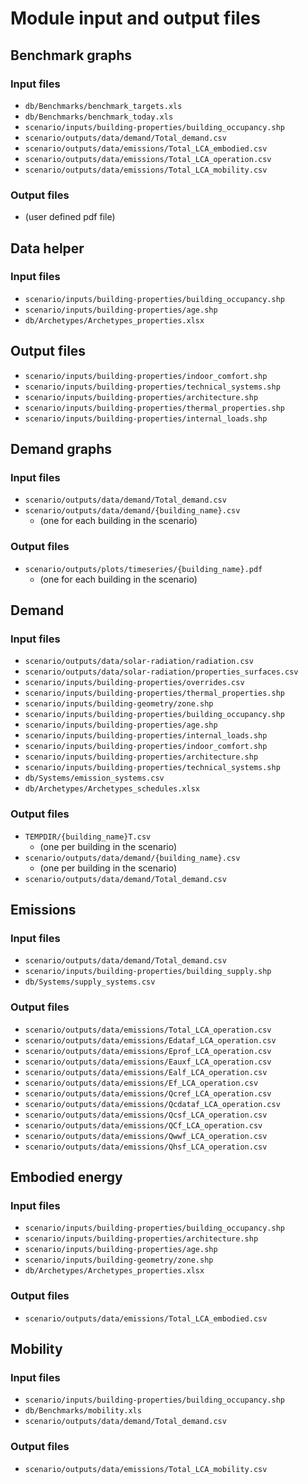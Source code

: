 # Module input and output files

## Benchmark graphs

### Input files

* `db/Benchmarks/benchmark_targets.xls`
* `db/Benchmarks/benchmark_today.xls`
* `scenario/inputs/building-properties/building_occupancy.shp`
* `scenario/outputs/data/demand/Total_demand.csv`
* `scenario/outputs/data/emissions/Total_LCA_embodied.csv`
* `scenario/outputs/data/emissions/Total_LCA_operation.csv`
* `scenario/outputs/data/emissions/Total_LCA_mobility.csv`

### Output files

* (user defined pdf file)

## Data helper

### Input files

* `scenario/inputs/building-properties/building_occupancy.shp`
* `scenario/inputs/building-properties/age.shp`
* `db/Archetypes/Archetypes_properties.xlsx`

## Output files

* `scenario/inputs/building-properties/indoor_comfort.shp`
* `scenario/inputs/building-properties/technical_systems.shp`
* `scenario/inputs/building-properties/architecture.shp`
* `scenario/inputs/building-properties/thermal_properties.shp`
* `scenario/inputs/building-properties/internal_loads.shp`

## Demand graphs

### Input files

* `scenario/outputs/data/demand/Total_demand.csv`
* `scenario/outputs/data/demand/{building_name}.csv`
  * (one for each building in the scenario)

### Output files

* `scenario/outputs/plots/timeseries/{building_name}.pdf`
  * (one for each building in the scenario)
  
## Demand

### Input files

* `scenario/outputs/data/solar-radiation/radiation.csv`
* `scenario/outputs/data/solar-radiation/properties_surfaces.csv`
* `scenario/inputs/building-properties/overrides.csv`
* `scenario/inputs/building-properties/thermal_properties.shp`
* `scenario/inputs/building-geometry/zone.shp`
* `scenario/inputs/building-properties/building_occupancy.shp`
* `scenario/inputs/building-properties/age.shp`
* `scenario/inputs/building-properties/internal_loads.shp`
* `scenario/inputs/building-properties/indoor_comfort.shp`
* `scenario/inputs/building-properties/architecture.shp`
* `scenario/inputs/building-properties/technical_systems.shp`
* `db/Systems/emission_systems.csv`
* `db/Archetypes/Archetypes_schedules.xlsx`

### Output files

* `TEMPDIR/{building_name}T.csv`
    * (one per building in the scenario)
* `scenario/outputs/data/demand/{building_name}.csv`
  * (one per building in the scenario)
* `scenario/outputs/data/demand/Total_demand.csv`

## Emissions

### Input files

* `scenario/outputs/data/demand/Total_demand.csv`
* `scenario/inputs/building-properties/building_supply.shp`
* `db/Systems/supply_systems.csv`

### Output files

* `scenario/outputs/data/emissions/Total_LCA_operation.csv`
* `scenario/outputs/data/emissions/Edataf_LCA_operation.csv`
* `scenario/outputs/data/emissions/Eprof_LCA_operation.csv`
* `scenario/outputs/data/emissions/Eauxf_LCA_operation.csv`
* `scenario/outputs/data/emissions/Ealf_LCA_operation.csv`
* `scenario/outputs/data/emissions/Ef_LCA_operation.csv`
* `scenario/outputs/data/emissions/Qcref_LCA_operation.csv`
* `scenario/outputs/data/emissions/Qcdataf_LCA_operation.csv`
* `scenario/outputs/data/emissions/Qcsf_LCA_operation.csv`
* `scenario/outputs/data/emissions/QCf_LCA_operation.csv`
* `scenario/outputs/data/emissions/Qwwf_LCA_operation.csv`
* `scenario/outputs/data/emissions/Qhsf_LCA_operation.csv`

## Embodied energy

### Input files

* `scenario/inputs/building-properties/building_occupancy.shp`
* `scenario/inputs/building-properties/architecture.shp`
* `scenario/inputs/building-properties/age.shp`
* `scenario/inputs/building-geometry/zone.shp`
* `db/Archetypes/Archetypes_properties.xlsx`

### Output files

* `scenario/outputs/data/emissions/Total_LCA_embodied.csv`

## Mobility

### Input files

* `scenario/inputs/building-properties/building_occupancy.shp`
* `db/Benchmarks/mobility.xls`
* `scenario/outputs/data/demand/Total_demand.csv`

### Output files

* `scenario/outputs/data/emissions/Total_LCA_mobility.csv`
